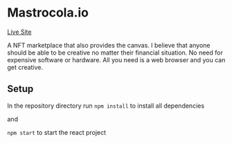 # Mastrocola.io

[Live Site](https://d-mastrocola.github.io/Mastrocola.io/)

A NFT marketplace that also provides the canvas. I believe that anyone should be able to be creative no matter their financial situation. No need for expensive software or hardware. All you need is a web browser and you can get creative.

## Setup
In the repository directory run ``` npm install ``` to install all dependencies 

and

```npm start``` to start the react project

